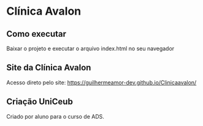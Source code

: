 # Clínica Avalon

## Como executar
Baixar o projeto e executar o arquivo index.html no seu navegador

## Site da Clínica Avalon
Acesso direto pelo site: https://guilhermeamor-dev.github.io/Clinicaavalon/

## Criação UniCeub
Criado por aluno para o curso de ADS.
